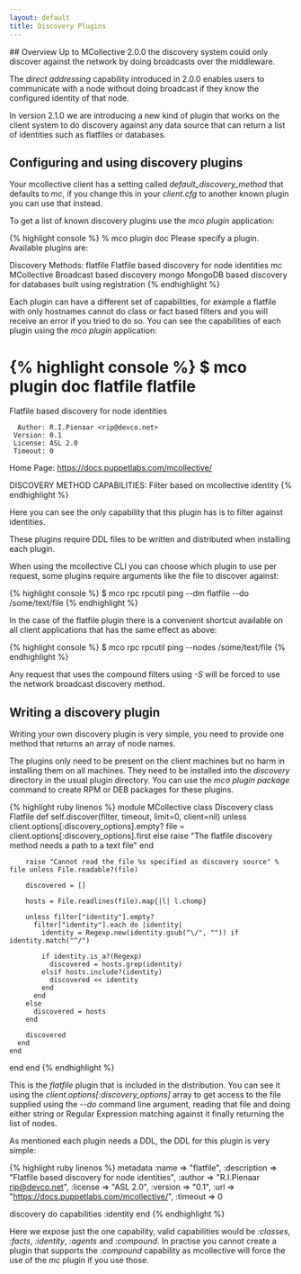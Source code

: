 ```yaml
---
layout: default
title: Discovery Plugins
---
```

[DDL]: /mcollective/reference/plugins/ddl.html

## Overview
Up to MCollective 2.0.0 the discovery system could only discover against
the network by doing broadcasts over the middleware.

The _direct addressing_ capability introduced in 2.0.0 enables users to
communicate with a node without doing broadcast if they know the
configured identity of that node.

In version 2.1.0 we are introducing a new kind of plugin that works on
the client system to do discovery against any data source that can
return a list of identities such as flatfiles or databases.

## Configuring and using discovery plugins
Your mcollective client has a setting called *default_discovery_method*
that defaults to *mc*, if you change this in your _client.cfg_ to
another known plugin you can use that instead.

To get a list of known discovery plugins use the _mco plugin_
application:

{% highlight console %}
% mco plugin doc
Please specify a plugin. Available plugins are:

Discovery Methods:
  flatfile        Flatfile based discovery for node identities
	mc              MCollective Broadcast based discovery
	mongo           MongoDB based discovery for databases built using registration
{% endhighlight %}

Each plugin can have a different set of capabilities, for example a
flatfile with only hostnames cannot do class or fact based filters and
you will receive an error if you tried to do so.  You can see the
capabilities of each plugin using the _mco plugin_ application:

{% highlight console %}
$ mco plugin doc flatfile
flatfile
========

Flatfile based discovery for node identities

      Author: R.I.Pienaar <rip@devco.net>
     Version: 0.1
     License: ASL 2.0
     Timeout: 0
   Home Page: https://docs.puppetlabs.com/mcollective/

DISCOVERY METHOD CAPABILITIES:
      Filter based on mcollective identity
{% endhighlight %}

Here you can see the only capability that this plugin has is to filter
against identities.

These plugins require DDL files to be written and distributed when
installing each plugin.

When using the mcollective CLI you can choose which plugin to use per
request, some plugins require arguments like the file to discover
against:

{% highlight console %}
$ mco rpc rpcutil ping --dm flatfile --do /some/text/file
{% endhighlight %}

In the case of the flatfile plugin there is a convenient shortcut
available on all client applications that has the same effect as above:

{% highlight console %}
$ mco rpc rpcutil ping --nodes /some/text/file
{% endhighlight %}

Any request that uses the compound filters using *-S* will be forced to
use the network broadcast discovery method.

## Writing a discovery plugin
Writing your own discovery plugin is very simple, you need to provide
one method that returns an array of node names.

The plugins only need to be present on the client machines but no harm
in installing them on all machines.  They need to be installed into the
*discovery* directory in the usual plugin directory.  You can use the
*mco plugin package* command to create RPM or DEB packages for these
plugins.

{% highlight ruby linenos %}
module MCollective
  class Discovery
    class Flatfile
      def self.discover(filter, timeout, limit=0, client=nil)
        unless client.options[:discovery_options].empty?
          file = client.options[:discovery_options].first
        else
          raise "The flatfile discovery method needs a path to a text file"
        end

        raise "Cannot read the file %s specified as discovery source" % file unless File.readable?(file)

        discovered = []

        hosts = File.readlines(file).map{|l| l.chomp}

        unless filter["identity"].empty?
          filter["identity"].each do |identity|
            identity = Regexp.new(identity.gsub("\/", "")) if identity.match("^/")

            if identity.is_a?(Regexp)
              discovered = hosts.grep(identity)
            elsif hosts.include?(identity)
              discovered << identity
            end
          end
        else
          discovered = hosts
        end

        discovered
      end
    end
  end
end
{% endhighlight %}

This is the *flatfile* plugin that is included in the distribution.  You
can see it using the *client.options\[:discovery_options\]* array to get
access to the file supplied using the *--do* command line argument,
reading that file and doing either string or Regular Expression matching
against it finally returning the list of nodes.

As mentioned each plugin needs a DDL, the DDL for this plugin is very
simple:

{% highlight ruby linenos %}
metadata    :name        => "flatfile",
            :description => "Flatfile based discovery for node identities",
            :author      => "R.I.Pienaar <rip@devco.net>",
            :license     => "ASL 2.0",
            :version     => "0.1",
            :url         => "https://docs.puppetlabs.com/mcollective/",
            :timeout     => 0

discovery do
    capabilities :identity
end
{% endhighlight %}

Here we expose just the one capability, valid capabilities would be
*:classes*, *:facts*, *:identity*, *:agents* and *:compound*.  In
practise you cannot create a plugin that supports the *:compound*
capability as mcollective will force the use of the *mc* plugin if you
use those.
